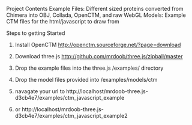 Project Contents
Example Files: Different sized proteins converted from Chimera into OBJ, Collada, OpenCTM, and raw WebGL
Models: Example CTM files for the html/javascript to draw from

Steps to getting Started
1. Install OpenCTM http://openctm.sourceforge.net/?page=download 

2. Download three.js http://github.com/mrdoob/three.js/zipball/master
3. Drop the example files into the three.js /examples/ directory
4. Drop the model files provided into /examples/models/ctm
5. navagate your url to http://localhost/mrdoob-three.js-d3cb4e7/examples/ctm_javascript_example
6. or http://localhost/mrdoob-three.js-d3cb4e7/examples/ctm_javascript_example2
